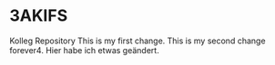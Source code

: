 # 3AKIFS
Kolleg Repository
This is my first change.
This is my second change forever4.
Hier habe ich etwas geändert.
